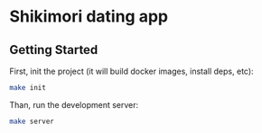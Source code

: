 # Shikimori dating app

## Getting Started

First, init the project (it will build docker images, install deps, etc):

```bash
make init
```

Than, run the development server:

```bash
make server
```
